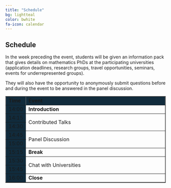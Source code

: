 ```yaml
---
title: "Schedule"
bg: lightteal
color: bwhite
fa-icon: calendar
---
```



## Schedule
 
In the week preceding the event, students will be given an information pack that gives details on mathematics PhDs at the participating universities (application deadlines, research groups, travel opportunities, seminars, events for underrepresented groups).

They will also have the opportunity to anonymously submit questions before and during the event to be answered in the panel discussion.

<center>
    <table border="1">
        <col width="10%">
        <col width="90%">
            <tr>
                <td bgcolor="#112B3C"><b>Time</b></td>
                <td bgcolor="#112B3C"><b> Event</b></td>
            </tr>
            <tr>
                <td bgcolor="#112B3C">14:00</td>
                <td rowspan="1">
                    <b>Introduction</b>
                </td>
            </tr>
            <tr>
                <td bgcolor="#112B3C">14:15</td>
                <td rowspan="2">
                    Contributed Talks
                </td>
            </tr>
            <tr>
                <td bgcolor="#112B3C">14:30</td>
            </tr>
            <tr>
                <td bgcolor="#112B3C">14:45</td>
                <td rowspan="2"> 
                    Panel Discussion 
                </td>
            </tr>
            <tr>
                <td bgcolor="#112B3C">15:00</td>
            </tr>
            <tr>
                <td bgcolor="#112B3C">15:15</td>
                <td rowspan='1'> <b>Break</b> </td>
            </tr>
            <tr>
                <td bgcolor="#112B3C">15:30</td>
                <td rowspan ='2'> Chat with Universities </td>
            </tr>
            <tr>
                <td bgcolor="#112B3C">15:45</td>
            </tr>
            <tr>
                <td bgcolor="#112B3C">16:00</td>
                <td> <b>Close</b> </td>
            </tr>
    </table>
</center>